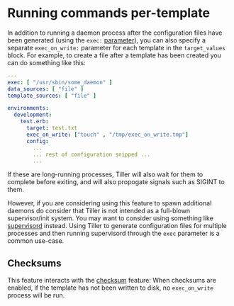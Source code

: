 # Running commands per-template

In addition to running a daemon process after the configuration files have been generated (using the `exec:` [parameter](../general/configuration.md#exec)), you can also specify a separate `exec_on_write:` parameter for each template in the `target_values` block. For example, to create a file after a template has been created you can do something like this:

```yaml
---
exec: [ "/usr/sbin/some_daemon" ]
data_sources: [ "file" ]
template_sources: [ "file" ]

environments:
  development:
    test.erb:
      target: test.txt
      exec_on_write: ["touch" , "/tmp/exec_on_write.tmp"]
      config:
        ...
        ... rest of configuration snipped ...
        ...
```

If these are long-running processes, Tiller will also wait for them to complete before exiting, and will also propogate signals such as SIGINT to them. 

However, if you are considering using this feature to spawn additional daemons do consider that Tiller is not intended as a full-blown supervisor/init system. You may want to consider using something like [supervisord](http://supervisord.org) instead. Using Tiller to generate configuration files for multiple processes and then running supervisord through the `exec` parameter is a common use-case.

## Checksums
This feature interacts with the [checksum](checksums.md) feature: When checksums are enabled, if the template has not been written to disk, no `exec_on_write` process will be run. 